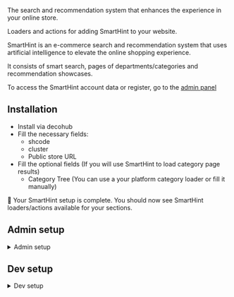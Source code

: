 The search and recommendation system that enhances the experience in your online store.

Loaders and actions for adding SmartHint to your website.

SmartHint is an e-commerce search and recommendation system that uses artificial intelligence to elevate the online shopping experience.

It consists of smart search, pages of departments/categories and recommendation showcases.

To access the SmartHint account data or register, go to the [admin panel](https://admin.smarthint.co/)

## Installation

- Install via decohub
- Fill the necessary fields:
  - shcode
  - cluster
  - Public store URL
- Fill the optional fields (If you will use SmartHint to load category page results)
  - Category Tree (You can use a your platform category loader or fill it manually)

🎉 Your SmartHint setup is complete. You should now see SmartHint
loaders/actions available for your sections.

## Admin setup

<details>
  <summary>Admin setup</summary>
  <ul> 
    <li>1. Add SmarthintTracking section on Global Section in your site configs</li>
    <li>2. Configure autocomplete/search on pages that has a searchbar</li>
    <li>3. Configure the SearchResult and Seo section on your Search/Hotsite/Category pages</li>
  </ul>
</details>


## Dev setup

<details>
  <summary>Dev setup</summary>
  <ul> 
    <li>1. Create a section that receive <code>SmarthintRecommendation[] | null</code> and render your Shelf Sections</li>
    <li>2. Create a section that receive <code>Banner[] | null</code> To render Search/Hotsite/Category banners</li>
    <li>3. If your store use the <code>useAutocomplete</code> as search function, change to the SmartHint one</li>
    <li>4. Call the <code>&lt;SmarthintSendEventOnClick></code> on your Product Card component on SmartHint shelves or SmartHint Search/Hotsite/Category pages
      <ul>
        <details>
          <summary>Analytics Props</summary>
          <ul>
            <li>id: the product card element id</li>
            <li>event: 
              <pre>
                {
                  position // the index of product on Shelf/SearchResult,
                  productGroupID // the product group id,
                  productPrice // the product price,
                  clickProduct // the url of product,
                  clickFeature // the recommendation name (nameRecommendation) or SearchWithResult if a category/search/hotsite page,
                  positionRecommendation // the position of recommendation (position) or '0' if category/search/hotsite page,
                }
              </pre>
            </li>
          </ul>
        </details>
      </ul>
    </li>
  </ul>
</details>



